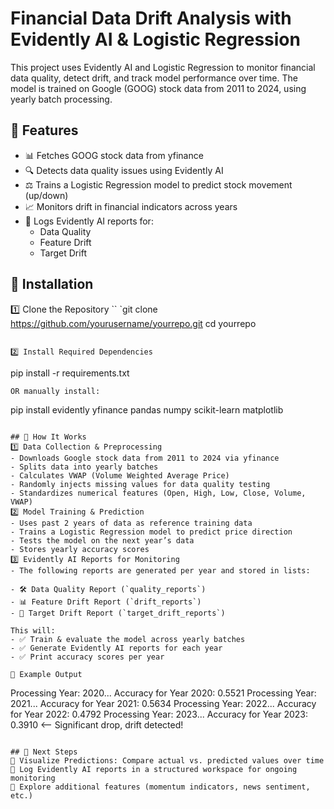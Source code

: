 # Financial Data Drift Analysis with Evidently AI & Logistic Regression
This project uses Evidently AI and Logistic Regression to monitor financial data quality, detect drift, and track model performance over time. The model is trained on Google (GOOG) stock data from 2011 to 2024, using yearly batch processing.

## 📌 Features
- 📊 Fetches GOOG stock data from yfinance
- 🔍 Detects data quality issues using Evidently AI
- ⚖️ Trains a Logistic Regression model to predict stock movement (up/down)
- 📈 Monitors drift in financial indicators across years
- 📑 Logs Evidently AI reports for:
  - Data Quality
  - Feature Drift
  - Target Drift
  
## 📌 Installation
1️⃣ Clone the Repository
``
`git clone https://github.com/yourusername/yourrepo.git
cd yourrepo
```

2️⃣ Install Required Dependencies
```
  pip install -r requirements.txt
```
OR manually install:
```
pip install evidently yfinance pandas numpy scikit-learn matplotlib
```

## 📌 How It Works
1️⃣ Data Collection & Preprocessing
- Downloads Google stock data from 2011 to 2024 via yfinance
- Splits data into yearly batches
- Calculates VWAP (Volume Weighted Average Price)
- Randomly injects missing values for data quality testing
- Standardizes numerical features (Open, High, Low, Close, Volume, VWAP)
2️⃣ Model Training & Prediction
- Uses past 2 years of data as reference training data
- Trains a Logistic Regression model to predict price direction
- Tests the model on the next year’s data
- Stores yearly accuracy scores
3️⃣ Evidently AI Reports for Monitoring
- The following reports are generated per year and stored in lists:

- 🛠 Data Quality Report (`quality_reports`)
- 📊 Feature Drift Report (`drift_reports`)
- 🎯 Target Drift Report (`target_drift_reports`)

This will: 
- ✅ Train & evaluate the model across yearly batches
- ✅ Generate Evidently AI reports for each year
- ✅ Print accuracy scores per year

📌 Example Output
```  
  Processing Year: 2020...
  Accuracy for Year 2020: 0.5521
  Processing Year: 2021...
  Accuracy for Year 2021: 0.5634
  Processing Year: 2022...
  Accuracy for Year 2022: 0.4792
  Processing Year: 2023...
  Accuracy for Year 2023: 0.3910  <-- Significant drop, drift detected!
```

## 📌 Next Steps
🔹 Visualize Predictions: Compare actual vs. predicted values over time
🔹 Log Evidently AI reports in a structured workspace for ongoing monitoring
🔹 Explore additional features (momentum indicators, news sentiment, etc.)
